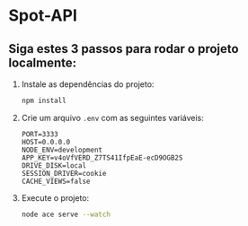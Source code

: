 # Spot-API

## Siga estes 3 passos para rodar o projeto localmente:

1. Instale as dependências do projeto:
   ```sh
   npm install
   ```

1. Crie um arquivo `.env` com as seguintes variáveis:
   ```
   PORT=3333
   HOST=0.0.0.0
   NODE_ENV=development
   APP_KEY=v4oVfVERD_Z7TS41IfpEaE-ecD9OGB2S
   DRIVE_DISK=local
   SESSION_DRIVER=cookie
   CACHE_VIEWS=false
   ```

1. Execute o projeto:
   ```sh
   node ace serve --watch
   ```
